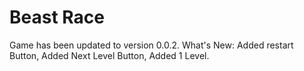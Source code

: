 # Beast Race
Game has been updated to version 0.0.2.
                      What's New: Added restart Button, Added Next Level Button, Added 1 Level.
